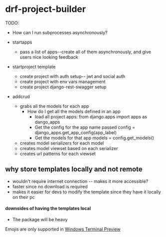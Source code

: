 # drf-project-builder
TODO: 
- How can I run subprocesses asynchronously?
- startapps
    - pass a list of apps--create all of them asynchronously, and give users nice looking feedback
- startproject template
  - create project with auth setup-- jwt and social auth
  - create project with env vars management
  - create project django-rest-swagger setup

- addcrud
  - grabs all the models for each app
    - How do I get all the models defined in an app
        - load all project apps: from django.apps import apps as dango_apps
        - Get the config for the app name passed config = django_apps.get_app_config(app_label)
        - Get the models for that app models = config.get_models()
  - creates model serializers for each model
  - creates model viewset based on each serializer
  - creates url patterns for each viewset

 ## why store templates locally and not remote
 - wouldn't require internet connection -- makes it more accessible?
 - faster since no download is required
 - makes it easier for devs to modify the template since they have it locally on their pc

 #### downsides of having the templates local
 - The package will be heavy

 Emojis are only supported in [Windows Terminal Preview](https://www.microsoft.com/en-us/p/windows-terminal-preview/9n8g5rfz9xk3?activetab=pivot:overviewtab)